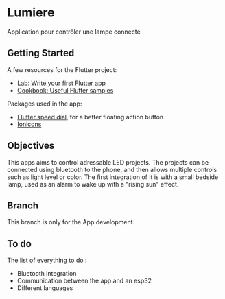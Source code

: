 # Lumiere

Application pour contrôler une lampe connecté

## Getting Started

A few resources for the Flutter project:

- [Lab: Write your first Flutter app](https://docs.flutter.dev/get-started/codelab)
- [Cookbook: Useful Flutter samples](https://docs.flutter.dev/cookbook)

Packages used in the app:

- [Flutter speed dial](https://pub.dev/packages/flutter_speed_dial), for a better floating action button
- [Ionicons](https://ionic.io/ionicons)


## Objectives

This apps aims to control adressable LED projects. The projects can be connected using bluetooth to the phone, and then allows multiple controls such as light level or color.
The first integration of it is with a small bedside lamp, used as an alarm to wake up with a "rising sun" effect.

## Branch

This branch is only for the App development.

## To do

The list of everything to do :
- Bluetooth integration
- Communication between the app and an esp32
- Different languages

